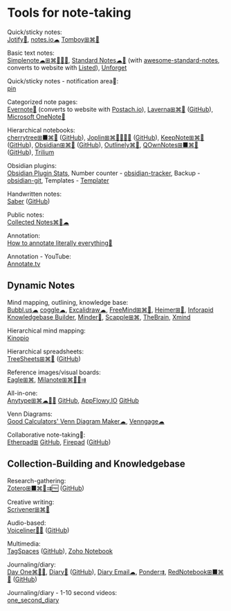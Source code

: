 
# Tools for note-taking

Quick/sticky notes:  
[Jotify🍎](https://www.jotifyapp.com/),
[notes.io☁](http://notes.io/)
[Tomboy⊞⌘🐧](https://wiki.gnome.org/Apps/Tomboy)

Basic text notes:  
[Simplenote☁⊞⌘🐧🍎🤖](https://simplenote.com/),
[Standard Notes☁🐧](https://standardnotes.com/) (with [awesome-standard-notes](https://github.com/jonhadfield/awesome-standard-notes), converts to website with [Listed](https://listed.to/)),
[Unforget](https://unforget.computing-den.com/)

Quick/sticky notes - notification area🤖:  
[pin](https://github.com/nproth/pin)

Categorized note pages:  
[Evernote🧛](https://evernote.com/) (converts to website with [Postach.io](https://postach.io/)),
[Laverna⊞⌘🐧](https://laverna.cc/) ([GitHub](https://github.com/Laverna/laverna)),
[Microsoft OneNote🧛](https://www.onenote.com/)

Hierarchical notebooks:  
[cherrytree⊞■⌘🐧](https://www.giuspen.com/cherrytree/) ([GitHub](https://github.com/giuspen/cherrytree)),
[Joplin⊞⌘🐧🍎🤖💾](https://joplinapp.org/) ([GitHub](https://github.com/laurent22/joplin/)),
[KeepNote⊞⌘🐧](https://keepnote.org/) ([GitHub](https://github.com/mdrasmus/keepnote)),
[Obsidian⊞⌘🐧](https://obsidian.md/) ([GitHub](https://github.com/obsidianmd/obsidian-releases)),
[Outlinely⌘🍎](https://glamdevelopment.com/outlinely),
[QOwnNotes⊞■⌘🐧](https://www.qownnotes.org/) ([GitHub](https://github.com/pbek/QOwnNotes)),
[Trilium](https://github.com/zadam/trilium)

Obsidian plugins:  
[Obsidian Plugin Stats](https://obsidian-plugin-stats.vercel.app/),
Number counter - [obsidian-tracker](https://github.com/pyrochlore/obsidian-tracker),
Backup - [obsidian-git](https://github.com/denolehov/obsidian-git),
Templates - [Templater](https://silentvoid13.github.io/Templater/)

Handwritten notes:  
[Saber](https://saber.adil.hanney.org/) ([GitHub](https://github.com/saber-notes/saber))

Public notes:  
[Collected Notes⌘🍎☁](https://collectednotes.com/)

Annotation:  
[How to annotate literally everything💩](https://beepb00p.xyz/annotating.html)

Annotation - YouTube:  
[Annotate.tv](https://annotate.tv/)

## Dynamic Notes

Mind mapping, outlining, knowledge base:  
[Bubbl.us☁](https://bubbl.us/)
[coggle☁](https://coggle.it/),
[Excalidraw☁](https://excalidraw.com/),
[FreeMind⊞⌘🐧](http://freemind.sourceforge.net/wiki/index.php/Main_Page),
[Heimer⊞🐧](https://github.com/juzzlin/Heimer),
[Inforapid Knowledgebase Builder](http://www.buildyourmap.com/),
[Minder🐧](https://github.com/phase1geo/Minder),
[Scapple⊞⌘](https://www.literatureandlatte.com/scapple/overview),
[TheBrain](https://www.thebrain.com/),
[Xmind](https://xmind.app/)

Hierarchical mind mapping:  
[Kinopio](https://kinopio.club/)

Hierarchical spreadsheets:  
[TreeSheets⊞⌘🐧](http://strlen.com/treesheets/) ([GitHub](https://github.com/aardappel/treesheets))

Reference images/visual boards:  
[Eagle⊞⌘](https://eagle.cool/),
[Milanote⊞⌘🍎🤖⇉](https://milanote.com/)

All-in-one:  
[Anytype⊞⌘☁🍎🤖](https://anytype.io/) [GitHub](https://github.com/anyproto/anytype-ts),
[AppFlowy.IO](https://www.appflowy.io/) [GitHub](https://github.com/AppFlowy-IO/appflowy)

Venn Diagrams:  
[Good Calculators' Venn Diagram Maker☁](https://goodcalculators.com/venn-diagram-maker/),
[Venngage☁](https://venngage.com/features/venn-diagram-maker)

Collaborative note-taking🤝:  
[Etherpad⊞](https://etherpad.org/) [GitHub](https://github.com/ether/etherpad-lite),
[Firepad](https://firepad.io/) ([GitHub](https://github.com/FirebaseExtended/firepad))

## Collection-Building and Knowledgebase

Research-gathering:  
[Zotero⊞■⌘🐧⇉🆓](https://www.zotero.org/) ([GitHub](https://github.com/zotero/zotero))

Creative writing:  
[Scrivener⊞⌘🍎](https://www.literatureandlatte.com/scrivener/overview)

Audio-based:  
[Voiceliner🍎🤖](https://a9.io/voiceliner/) ([GitHub](https://github.com/maxkrieger/voiceliner))

Multimedia:  
[TagSpaces](https://www.tagspaces.org/) ([GitHub](https://github.com/tagspaces/tagspaces)),
[Zoho Notebook](https://www.zoho.com/notebook/)

Journaling/diary:  
[Day One⌘🍎🤖](https://dayoneapp.com/),
[Diary🤖](https://billthefarmer.github.io/diary/) ([GitHub](https://github.com/billthefarmer/diary)),
[Diary Email☁](https://diaryemail.com/),
[Ponder⇉](https://getponder.app/),
[RedNotebook⊞■⌘🐧](https://rednotebook.sourceforge.io/) ([GitHub](https://github.com/jendrikseipp/rednotebook))

Journaling/diary - 1-10 second videos:  
[one_second_diary](https://github.com/KyleKun/one_second_diary/)
